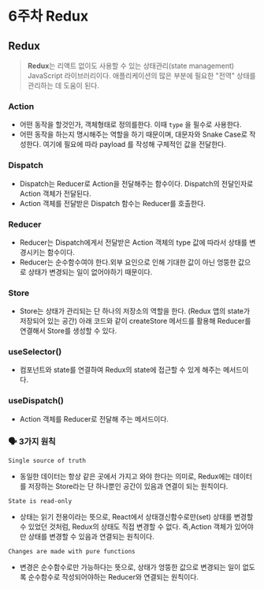 # 6주차 Redux

## Redux

> **Redux**는 리액트 없이도 사용할 수 있는 상태관리(state management) JavaScript 라이브러리이다.
애플리케이션의 많은 부분에 필요한 "전역" 상태를 관리하는 데 도움이 된다.
>

### Action

- 어떤 동작을 할것인가, 객체형태로 정의를한다. 이때 `type` 을 필수로 사용한다.
- 어떤 동작을 하는지 명시해주는 역할을 하기 때문이며, 대문자와 Snake Case로 작성한다. 여기에 필요에 따라 payload 를 작성해 구체적인 값을 전달한다.

### Dispatch

- Dispatch는 Reducer로 Action을 전달해주는 함수이다. Dispatch의 전달인자로 Action 객체가 전달된다.
- Action 객체를 전달받은 Dispatch 함수는 Reducer를 호출한다.

### Reducer

- Reducer는 Dispatch에게서 전달받은 Action 객체의 type 값에 따라서 상태를 변경시키는 함수이다.
- Reducer는 순수함수여야 한다.외부 요인으로 인해 기대한 값이 아닌 엉뚱한 값으로 상태가 변경되는 일이 없어야하기 때문이다.

### Store

- Store는 상태가 관리되는 단 하나의 저장소의 역할을 한다. (Redux 앱의 state가 저장되어 있는 공간) 아래 코드와 같이 createStore 메서드를 활용해 Reducer를 연결해서 Store를 생성할 수 있다.

### useSelector()

- 컴포넌트와 state를 연결하여 Redux의 state에 접근할 수 있게 해주는 메서드이다.

### useDispatch()

- Action 객체를 Reducer로 전달해 주는 메서드이다.

### 🗣 3가지 원칙

`Single source of truth`

- 동일한 데이터는 항상 같은 곳에서 가지고 와야 한다는 의미로, Redux에는 데이터를 저장하는 Store라는 단 하나뿐인 공간이 있음과 연결이 되는 원칙이다.

`State is read-only`

- 상태는 읽기 전용이라는 뜻으로, React에서 상태갱신함수로만(set) 상태를 변경할 수 있었던 것처럼, Redux의 상태도 직접 변경할 수 없다. 즉,Action 객체가 있어야만 상태를 변경할 수 있음과 연결되는 원칙이다.

`Changes are made with pure functions`

- 변경은 순수함수로만 가능하다는 뜻으로, 상태가 엉뚱한 값으로 변경되는 일이 없도록 순수함수로 작성되어야하는 Reducer와 연결되는 원칙이다.
